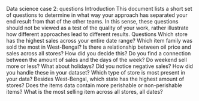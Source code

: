 Data science case 2: questions 
Introduction 
This document lists a short set of questions to determine in what way your approach has separated your 
end result from that of the other teams. In this sense, these questions should not be viewed as a test of 
the quality of your work, rather illustrate how different approaches lead to different results. 
Questions 
Which store has the highest sales across your entire date range? 
Which item family was sold the most in West-Bengal? 
Is there a relationship between oil price and sales across all stores? How did you decide this? 
Do you find a connection between the amount of sales and the days of the week? Do weekend sell more 
or less? What about holidays? 
Did you notice negative sales? How did you handle these in your dataset? 
Which type of store is most present in your data? 
Besides West-Bengal, which state has the highest amount of stores? 
Does the items data contain more perishable or non-perishable items? 
What is the most selling item across all stores, all dates? 